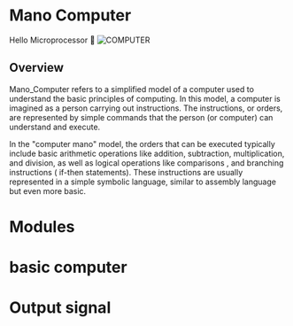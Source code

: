 # Mano Computer
Hello Microprocessor 👋 
![COMPUTER](https://github.com/mohamed778-mo/Mano_Computer_project/assets/137796091/2ee9d03f-7af6-498e-afb0-7a69d5ce9de4)



## Overview

Mano_Computer refers to a simplified model of a computer used to understand the basic principles of computing. In this model, a computer is imagined as a person carrying out instructions. The instructions, or orders, are represented by simple commands that the person (or computer) can understand and execute.

In the "computer mano" model, the orders that can be executed typically include basic arithmetic operations like addition, subtraction, multiplication, and division, as well as logical operations like comparisons , and branching instructions ( if-then statements). These instructions are usually represented in a simple symbolic language, similar to assembly language but even more basic.

# Modules


# basic computer


# Output signal

